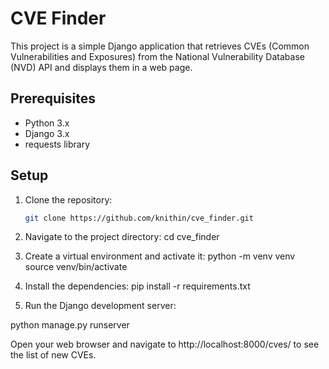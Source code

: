 # CVE Finder

This project is a simple Django application that retrieves CVEs (Common Vulnerabilities and Exposures) from the National Vulnerability Database (NVD) API and displays them in a web page.

## Prerequisites

- Python 3.x
- Django 3.x
- requests library

## Setup

1. Clone the repository:
   ```bash
   git clone https://github.com/knithin/cve_finder.git
   
2. Navigate to the project directory:
cd cve_finder

3. Create a virtual environment and activate it:
python -m venv venv
source venv/bin/activate

4. Install the dependencies:
pip install -r requirements.txt

5. Run the Django development server:

python manage.py runserver

Open your web browser and navigate to http://localhost:8000/cves/ to see the list of new CVEs.
